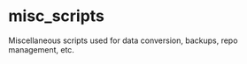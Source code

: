 misc_scripts
============

Miscellaneous scripts used for data conversion, backups, repo management, etc.
